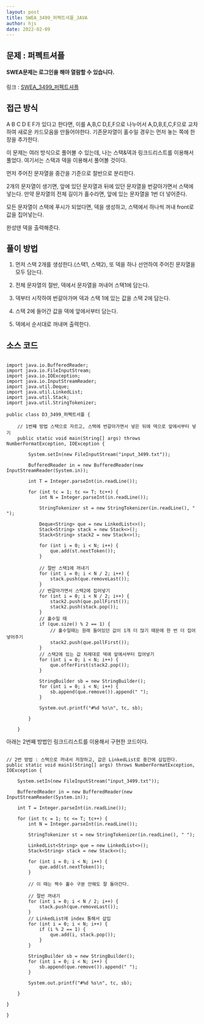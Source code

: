 ```yaml
---
layout: post
title: SWEA_3499_퍼펙트셔플_JAVA
author: hjs
date: 2022-02-09
---
```


## 문제 : 퍼펙트셔플

#### SWEA문제는 로그인을 해야 열람할 수 있습니다.

링크 : [SWEA_3499_퍼펙트셔플](https://swexpertacademy.com/main/code/problem/problemDetail.do?contestProbId=AWGsRbk6AQIDFAVW&categoryId=AWGsRbk6AQIDFAVW&categoryType=CODE&problemTitle=3499&orderBy=FIRST_REG_DATETIME&selectCodeLang=ALL&select-1=&pageSize=10&pageIndex=1)


## 접근 방식
A B C D E F가 있다고 한다면, 이를 A,B,C  D,E,F으로 나누어서 A,D,B,E,C,F으로 교차하여 새로운 카드모음을 만들어야한다. 기존문자열이 홀수일 경우는 먼저 놓는 쪽에 한 장을 추가한다.

이 문제는 여러 방식으로 풀어볼 수 있는데, 나는 스택&덱과 링크드리스트를 이용해서 풀었다. 여기서는 스택과 덱을 이용해서 풀어볼 것이다.

먼저 주어진 문자열을 중간을 기준으로 절반으로 분리한다.

2개의 문자열이 생기면, 앞에 있던 문자열과 뒤에 있던 문자열을 번갈아가면서 스택에 넣는다. 만약 문자열의 전체 길이가 홀수라면, 앞에 있는 문자열을 1번 더 넣어준다.

모든 문자열이 스택에 푸시가 되었다면, 덱을 생성하고, 스택에서 하나씩 꺼내 front로 값을 집어넣는다.

완성덴 덱을 출력해준다.

## 풀이 방법

1. 먼저 스택 2개를 생성한다.(스택1, 스택2), 또 덱을 하나 선언하여 주어진 문자열을 모두 담는다.

2. 전체 문자열의 절반, 덱에서 문자열을 꺼내어 스택1에 담는다.

3. 덱부터 시작하여 번갈아가며 덱과 스택 1에 있는 값을 스택 2에 담는다.

4. 스택 2에 들어간 값을 덱에 앞에서부터 담는다.

5. 덱에서 순서대로 꺼내며 출력한다.


## 소스 코드

~~~

import java.io.BufferedReader;
import java.io.FileInputStream;
import java.io.IOException;
import java.io.InputStreamReader;
import java.util.Deque;
import java.util.LinkedList;
import java.util.Stack;
import java.util.StringTokenizer;

public class D3_3499_퍼펙트셔플 {

	// 1번쨰 방법 스택으로 자르고, 스택에 번갈아가면서 넣은 뒤에 덱으로 앞에서부터 넣기
	public static void main(String[] args) throws NumberFormatException, IOException {

		System.setIn(new FileInputStream("input_3499.txt"));

		BufferedReader in = new BufferedReader(new InputStreamReader(System.in));

		int T = Integer.parseInt(in.readLine());

		for (int tc = 1; tc <= T; tc++) {
			int N = Integer.parseInt(in.readLine());

			StringTokenizer st = new StringTokenizer(in.readLine(), " ");

			Deque<String> que = new LinkedList<>();
			Stack<String> stack = new Stack<>();
			Stack<String> stack2 = new Stack<>();

			for (int i = 0; i < N; i++) {
				que.add(st.nextToken());
			}

			// 절반 스택1에 꺼내기
			for (int i = 0; i < N / 2; i++) {
				stack.push(que.removeLast());
			}
			// 번갈아가면서 스택2에 집어넣기
			for (int i = 0; i < N / 2; i++) {
				stack2.push(que.pollFirst());
				stack2.push(stack.pop());
			}
			// 홀수일 때
			if (que.size() % 2 == 1) {
				// 홀수일때는 원래 들어있던 값이 1개 더 많기 때문에 한 번 더 집어넣어주기
				stack2.push(que.pollFirst());
			}
			// 스택2에 있는 값 차례대로 덱에 앞에서부터 집어넣기
			for (int i = 0; i < N; i++) {
				que.offerFirst(stack2.pop());
			}

			StringBuilder sb = new StringBuilder();
			for (int i = 0; i < N; i++) {
				sb.append(que.remove()).append(" ");
			}

			System.out.printf("#%d %s\n", tc, sb);

		}

	}

~~~

아래는 2번째 방법인 링크드리스트를 이용해서 구현한 코드이다.

~~~

// 2번 방법 : 스택으로 꺼내서 저장하고, 값은 LinkedList로 중간에 삽입한다.
public static void main1(String[] args) throws NumberFormatException, IOException {

	System.setIn(new FileInputStream("input_3499.txt"));

	BufferedReader in = new BufferedReader(new InputStreamReader(System.in));

	int T = Integer.parseInt(in.readLine());

	for (int tc = 1; tc <= T; tc++) {
		int N = Integer.parseInt(in.readLine());

		StringTokenizer st = new StringTokenizer(in.readLine(), " ");

		LinkedList<String> que = new LinkedList<>();
		Stack<String> stack = new Stack<>();

		for (int i = 0; i < N; i++) {
			que.add(st.nextToken());
		}

		// 이 때는 짝수 홀수 구분 안해도 잘 돌아간다.

		// 절반 꺼내기
		for (int i = 0; i < N / 2; i++) {
			stack.push(que.removeLast());
		}
		// LinkedList에 index 통해서 삽입
		for (int i = 0; i < N; i++) {
			if (i % 2 == 1) {
				que.add(i, stack.pop());
			}
		}

		StringBuilder sb = new StringBuilder();
		for (int i = 0; i < N; i++) {
			sb.append(que.remove()).append(" ");
		}

		System.out.printf("#%d %s\n", tc, sb);

	}

}

}

~~~
